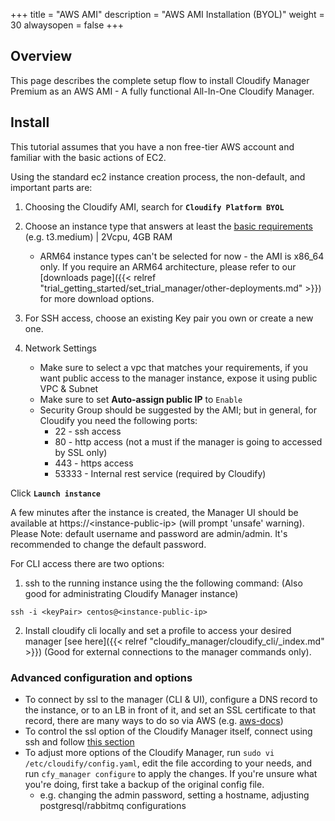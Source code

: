 +++
title = "AWS AMI"
description = "AWS AMI Installation (BYOL)"
weight = 30
alwaysopen = false
+++

## Overview
This page describes the complete setup flow to install Cloudify Manager Premium as an AWS AMI - A fully functional All-In-One Cloudify Manager.


## Install

This tutorial assumes that you have a non free-tier AWS account and familiar with the basic actions of EC2.

Using the standard ec2 instance creation process, the non-default, and important parts are:

1. Choosing the Cloudify AMI, search for **`Cloudify Platform BYOL`**

2. Choose an instance type that answers at least the [basic requirements](https://docs.cloudify.co/latest/install_maintain/installation/prerequisites/) (e.g. t3.medium) | 2Vcpu, 4GB RAM
   
   - ARM64 instance types can't be selected for now - the AMI is x86_64 only. If you require an ARM64 architecture, please refer to our [downloads page]({{< relref "trial_getting_started/set_trial_manager/other-deployments.md" >}}) for more download options.

3. For SSH access, choose an existing Key pair you own or create a new one.

4. Network Settings
   - Make sure to select a vpc that matches your requirements, if you want public access to the manager instance, expose it using public VPC & Subnet
   - Make sure to set **Auto-assign public IP** to `Enable`
   - Security Group should be suggested by the AMI; but in general, for Cloudify you need the following ports:
     - 22 - ssh access
     - 80 - http access (not a must if the manager is going to accessed by SSL only)
     - 443 - https access
     - 53333 - Internal rest service (required by Cloudify)

Click **`Launch instance`**

A few minutes after the instance is created, the Manager UI should be available at https://\<instance-public-ip\> (will prompt 'unsafe' warning).
Please Note: default username and password are admin/admin. It's recommended to change the default password.

For CLI access there are two options:

1. ssh to the running instance using the the following command: (Also good for administrating Cloudify Manager instance)
```
ssh -i <keyPair> centos@<instance-public-ip>
``` 

2. Install cloudify cli locally and set a profile to access your desired manager [see here]({{< relref "cloudify_manager/cloudify_cli/_index.md" >}}) (Good for external connections to the manager commands only).

### Advanced configuration and options ###
- To connect by ssl to the manager (CLI & UI), configure a DNS record to the instance, or to an LB in front of it, and set an SSL certificate to that record, there are many ways to do so via AWS (e.g. [aws-docs](https://docs.aws.amazon.com/cloudhsm/latest/userguide/ssl-offload-linux.html))
- To control the ssl option of the Cloudify Manager itself, connect using ssh and follow [this section](https://docs.cloudify.co/latest/cloudify_manager/architecture/security/communication/#ssl-mode-for-external-communication)
- To adjust more options of the Cloudify Manager, run `sudo vi /etc/cloudify/config.yaml`, edit the file according to your needs, and run `cfy_manager configure` to apply the changes. If you're unsure what you're doing, first take a backup of the original config file.
  - e.g. changing the admin password, setting a hostname, adjusting postgresql/rabbitmq configurations
